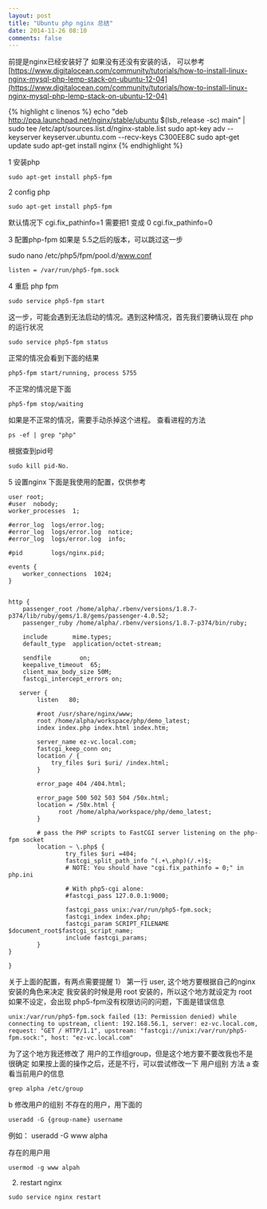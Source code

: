 ```yaml
---
layout: post
title: "Ubuntu php nginx 总结"
date: 2014-11-26 08:10
comments: false
---
```


前提是nginx已经安装好了
如果没有还没有安装的话， 可以参考[https://www.digitalocean.com/community/tutorials/how-to-install-linux-nginx-mysql-php-lemp-stack-on-ubuntu-12-04](https://www.digitalocean.com/community/tutorials/how-to-install-linux-nginx-mysql-php-lemp-stack-on-ubuntu-12-04)

{% highlight c linenos %}
echo "deb http://ppa.launchpad.net/nginx/stable/ubuntu $(lsb_release -sc) main" | sudo tee /etc/apt/sources.list.d/nginx-stable.list
sudo apt-key adv --keyserver keyserver.ubuntu.com --recv-keys C300EE8C
sudo apt-get update
sudo apt-get install nginx
{% endhighlight %}

1 安装php

```
sudo apt-get install php5-fpm
```

2 config php

```
sudo apt-get install php5-fpm
```
默认情况下 cgi.fix_pathinfo=1 需要把1 变成 0
cgi.fix_pathinfo=0 

3 配置php-fpm
如果是 5.5之后的版本，可以跳过这一步

sudo nano /etc/php5/fpm/pool.d/www.conf

```
listen = /var/run/php5-fpm.sock
```

4 重启 php fpm

```
sudo service php5-fpm start
```

这一步，可能会遇到无法启动的情况。遇到这种情况，首先我们要确认现在 php的运行状况

```
sudo service php5-fpm status
```

正常的情况会看到下面的结果

```
php5-fpm start/running, process 5755
```

不正常的情况是下面

```
php5-fpm stop/waiting
```

如果是不正常的情况，需要手动杀掉这个进程。
查看进程的方法

```
ps -ef | grep "php"
```

根据查到pid号

```
sudo kill pid-No.
```
5 设置nginx
下面是我使用的配置，仅供参考

```
user root;
#user  nobody;
worker_processes  1;

#error_log  logs/error.log;
#error_log  logs/error.log  notice;
#error_log  logs/error.log  info;

#pid        logs/nginx.pid;

events {
    worker_connections  1024;
}


http {
    passenger_root /home/alpha/.rbenv/versions/1.8.7-p374/lib/ruby/gems/1.8/gems/passenger-4.0.52;
    passenger_ruby /home/alpha/.rbenv/versions/1.8.7-p374/bin/ruby;

    include       mime.types;
    default_type  application/octet-stream;

    sendfile        on;
    keepalive_timeout  65;
    client_max_body_size 50M;
    fastcgi_intercept_errors on;

   server {
        listen   80;

        #root /usr/share/nginx/www;
        root /home/alpha/workspace/php/demo_latest;
        index index.php index.html index.htm;

        server_name ez-vc.local.com;
        fastcgi_keep_conn on;
        location / {
            try_files $uri $uri/ /index.html;
        }

        error_page 404 /404.html;

        error_page 500 502 503 504 /50x.html;
        location = /50x.html {
              root /home/alpha/workspace/php/demo_latest;
        }

        # pass the PHP scripts to FastCGI server listening on the php-fpm socket
        location ~ \.php$ {
                try_files $uri =404;
                fastcgi_split_path_info ^(.+\.php)(/.+)$;
                # NOTE: You should have "cgi.fix_pathinfo = 0;" in php.ini

                # With php5-cgi alone:
                #fastcgi_pass 127.0.0.1:9000;

                fastcgi_pass unix:/var/run/php5-fpm.sock;               
                fastcgi_index index.php;
                fastcgi_param SCRIPT_FILENAME $document_root$fastcgi_script_name;
                include fastcgi_params;  
        }
}

}
```

关于上面的配置，有两点需要提醒
1） 第一行 user, 这个地方要根据自己的nginx安装的角色来决定
我安装的时候是用 root 安装的，所以这个地方就设定为 root
如果不设定，会出现 php5-fpm没有权限访问的问题，下面是错误信息

```
unix:/var/run/php5-fpm.sock failed (13: Permission denied) while connecting to upstream, client: 192.168.56.1, server: ez-vc.local.com, request: "GET / HTTP/1.1", upstream: "fastcgi://unix:/var/run/php5-fpm.sock:", host: "ez-vc.local.com"
```

为了这个地方我还修改了 用户的工作组group，但是这个地方要不要改我也不是很确定
如果按上面的操作之后，还是不行，可以尝试修改一下 用户组别
方法
a 查看当前用户的信息

```
grep alpha /etc/group
```

b 修改用户的组别
不存在的用户，用下面的

```
useradd -G {group-name} username
```
例如： useradd -G www alpha

存在的用户用

```
usermod -g www alpah
```

2) restart nginx

```
sudo service nginx restart
```